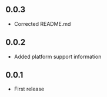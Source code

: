 ## 0.0.3

- Corrected README.md

## 0.0.2

- Added platform support information

## 0.0.1

- First release
